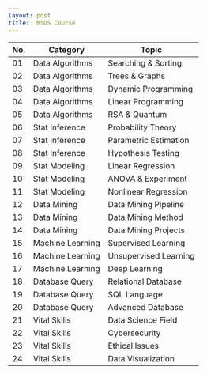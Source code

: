 ```yaml
---
layout: post
title:  MSDS Course
---
```


| No. | Category             | Topic                      |
|-----|-----------------------|----------------------------|
| 01  | Data Algorithms      | Searching & Sorting        |
| 02  | Data Algorithms      | Trees & Graphs             |
| 03  | Data Algorithms      | Dynamic Programming        |
| 04  | Data Algorithms      | Linear Programming         |
| 05  | Data Algorithms      | RSA & Quantum              |
| 06  | Stat Inference       | Probability Theory         |
| 07  | Stat Inference       | Parametric Estimation      |
| 08  | Stat Inference       | Hypothesis Testing         |
| 09  | Stat Modeling        | Linear Regression          |
| 10  | Stat Modeling        | ANOVA & Experiment         |
| 11  | Stat Modeling        | Nonlinear Regression       |
| 12  | Data Mining          | Data Mining Pipeline       |
| 13  | Data Mining          | Data Mining Method         |
| 14  | Data Mining          | Data Mining Projects       |
| 15  | Machine Learning     | Supervised Learning        |
| 16  | Machine Learning     | Unsupervised Learning      |
| 17  | Machine Learning     | Deep Learning              |
| 18  | Database Query       | Relational Database        |
| 19  | Database Query       | SQL Language               |
| 20  | Database Query       | Advanced Database          |
| 21  | Vital Skills         | Data Science Field         |
| 22  | Vital Skills         | Cybersecurity              |
| 23  | Vital Skills         | Ethical Issues             |
| 24  | Vital Skills         | Data Visualization         |

